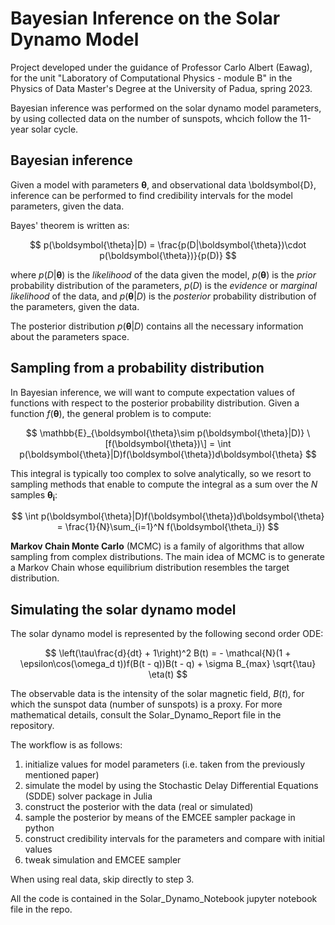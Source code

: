 # Bayesian Inference on the Solar Dynamo Model
Project developed under the guidance of Professor Carlo Albert (Eawag), for the unit "Laboratory of Computational Physics - module B" in the Physics of Data Master's Degree at the University of Padua, spring 2023.

Bayesian inference was performed on the solar dynamo model parameters, by using collected data on the number of sunspots, whcich follow the 11-year solar cycle. 



## Bayesian inference

Given a model with parameters $\boldsymbol{\theta}$, and observational data \boldsymbol{D}, inference can be performed to find credibility intervals for the model parameters, given the data.

Bayes' theorem is written as:

$$
p(\boldsymbol{\theta}|D) = \frac{p(D|\boldsymbol{\theta})\cdot p(\boldsymbol{\theta})}{p(D)}
$$

where $p(D|\boldsymbol{\theta})$ is the _likelihood_ of the data given the model, $p(\boldsymbol{\theta})$ is the _prior_ probability distribution of the parameters, $p(D)$ is the _evidence_ or _marginal likelihood_ of the data, and $p(\boldsymbol{\theta}|D)$ is the _posterior_ probability distribution of the parameters, given the data.

The posterior distribution $p(\boldsymbol{\theta}|D)$ contains all the necessary information about the parameters space. 



## Sampling from a probability distribution

In Bayesian inference, we will want to compute expectation values of functions with respect to the posterior probability distribution. Given a function $f(\boldsymbol{\theta})$, the general problem is to compute:

$$
\mathbb{E}_{\boldsymbol{\theta}\sim p(\boldsymbol{\theta}|D)} \[f(\boldsymbol{\theta})\] = \int p(\boldsymbol{\theta}|D)f(\boldsymbol{\theta})d\boldsymbol{\theta}
$$

This integral is typically too complex to solve analytically, so we resort to sampling methods that enable to compute the integral as a sum over the $N$ samples $\boldsymbol{\theta_i}$:

$$
\int p(\boldsymbol{\theta}|D)f(\boldsymbol{\theta})d\boldsymbol{\theta} = \frac{1}{N}\sum_{i=1}^N f(\boldsymbol{\theta_i})  
$$

**Markov Chain Monte Carlo** (MCMC) is a family of algorithms that allow sampling from complex distributions. The main idea of MCMC is to generate a Markov Chain whose equilibrium distribution resembles the target distribution. 



## Simulating the solar dynamo model

The solar dynamo model is represented by the following second order ODE:

$$
\left(\tau\frac{d}{dt} + 1\right)^2 B(t) = - \mathcal{N}(1 + \epsilon\cos(\omega_d t))f(B(t - q))B(t - q) + \sigma B_{max} \sqrt{\tau} \eta(t)
$$

The observable data is the intensity of the solar magnetic field, $B(t)$, for which the sunspot data (number of sunspots) is a proxy. For more mathematical details, consult the Solar_Dynamo_Report file in the repository. 

The workflow is as follows:

1) initialize values for model parameters (i.e. taken from the previously mentioned paper)
2) simulate the model by using the Stochastic Delay Differential Equations (SDDE) solver package in Julia
3) construct the posterior with the data (real or simulated)
4) sample the posterior by means of the EMCEE sampler package in python
5) construct credibility intervals for the parameters and compare with initial values
6) tweak simulation and EMCEE sampler

When using real data, skip directly to step 3. 

All the code is contained in the Solar_Dynamo_Notebook jupyter notebook file in the repo.
